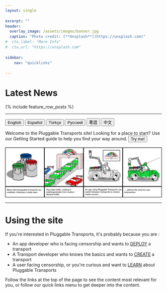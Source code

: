 ```yaml
---
layout: single

excerpt: ""
header:
  overlay_image: /assets/images/banner.jpg
  caption: "Photo credit: [**Unsplash**](https://unsplash.com)"
#  cta_label: "More Info"
#  cta_url: "https://unsplash.com"

sidebar:
    nav: "quicklinks"

---
```


# Latest News

{% include feature_row_posts %}

---
<button onclick="langChange_en()">English</button>
<button onclick="langChange_es()">Español</button>
<button onclick="langChange_tr()">Türkçe</button>
<button onclick="langChange_ru()">Русский</button>
<button onclick="langChange_cn()">粵語</button>
<button onclick="langChange_tw()">中文</button>

<!--Censorship and shutdowns vary from blocking specific websites to blocking or throttling entire types of traffic, like https or VoIP protocols. Pluggable Transports can keep sites and apps working as they are meant to when the network is being interfered with in this way.-->

<div id="langWelcome">Welcome to the Pluggable Transports site! Looking for a place to start? Use our Getting Started guide to help you find your way around.
<button onclick="myGuide_en()">Try me!</button> </div>
<br />

<img id="ptComic" src="/assets/images/comic_en.png">

<script>
	function langChange_en() {
       document.getElementById("langWelcome").innerHTML = "Welcome to the Pluggable Transports site! Looking for a place to start? Use our Getting Started guide to help you find your way around. <button onclick=\"myGuide_en()\">Try me!</button>";
       document.getElementById('ptComic').src='/assets/images/comic_en.png';
	}
	function langChange_es() {
       document.getElementById("langWelcome").innerHTML = "Juega a través de nuestra guía a Transportes Conectables <button onclick=\"myGuide_es()\">àqui</button>"; 
       document.getElementById('ptComic').src='/assets/images/comic_es.png';
    }
    function langChange_tr() {
       document.getElementById("langWelcome").innerHTML = "<button onclick=\"myGuide_tr()\">Buraya tıklayarak</button> Değiştirilebilir Taşıyıcılar rehberimize göz atabilirsiniz.";
       document.getElementById('ptComic').src='/assets/images/comic_tr.png';
    }
    function langChange_ru() {
       document.getElementById("langWelcome").innerHTML = "мотрите видео руководство по Подключаемым транспортам <button onclick=\"myGuide_ru()\">здесь</button>";
       document.getElementById('ptComic').src='/assets/images/comic_ru.png';
    }
    function langChange_tw() {
       document.getElementById("langWelcome").innerHTML = "透過可插拔傳輸指示<button onclick=\"myGuide_tw()\">播放</button>";
       document.getElementById('ptComic').src='/assets/images/comic_zhtw.png';
    }
    function langChange_cn() {
       document.getElementById("langWelcome").innerHTML = "我们在<button onclick=\"myGuide_cn()\">此处</button>提供了可插拔传输步骤式的指南";
       document.getElementById('ptComic').src='/assets/images/comic_zhcn.png';
    }

    function myGuide_es() {
    	window.open("/gettingstarted_es.html", "_blank", "toolbar=no,scrollbars=yes,resizable=no");
    }
	function myGuide_tr() {
    	window.open("/gettingstarted_tr.html", "_blank", "toolbar=no,scrollbars=yes,resizable=no");
    }
	function myGuide_ru() {
    	window.open("/gettingstarted_ru.html", "_blank", "toolbar=no,scrollbars=yes,resizable=no");
	}
	function myGuide_cn() {
    	window.open("/gettingstarted_zhcn.html", "_blank", "toolbar=no,scrollbars=yes,resizable=no");
	}
	function myGuide_tw() {
    	window.open("/gettingstarted_zhtw.html", "_blank", "toolbar=no,scrollbars=yes,resizable=no");
	}
	function myGuide_en() {
    	window.open("/gettingstarted.html", "_blank", "toolbar=no,scrollbars=yes,resizable=no");
	}
</script>

---

# Using the site

If you're interested in Pluggable Transports, it's probably because you are :

- An app developer who is facing censorship and wants to [DEPLOY](/implement/) a transport
- A Transport developer who knows the basics and wants to [CREATE](/build/) a transport
- A user facing censorship, or you're curious and want to [LEARN](/about/) about Pluggable Transports

Follow the links at the top of the page to see the content most relevant for you, or follow our quick links menu to get deeper into the content.
